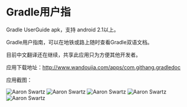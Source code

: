 # Gradle用户指
Gradle UserGuide apk，支持 android 2.1以上。

Gradle用户指南，可以在地铁或路上随时查看Gradle双语文档。

目前中文翻译还在继续，共享此应用只为方便其他开发者。

应用下载地址：http://www.wandoujia.com/apps/com.githang.gradledoc

应用截图：

![Aaron Swartz](http://img.wdjimg.com/mms/screenshot/3/3e/6d146b2ec0b2eef14cbf282f6d4653e3_320_568.jpeg)
![Aaron Swartz](http://img.wdjimg.com/mms/screenshot/9/ca/14ead2786339773e94ddc1d9a8ef3ca9_320_568.jpeg)
![Aaron Swartz](http://img.wdjimg.com/mms/screenshot/f/47/f20ac318ed77457d342cd1b2a48e447f_320_568.jpeg)
![Aaron Swartz](http://img.wdjimg.com/mms/screenshot/7/c2/68b7455e0e627f8a2a1177b445601c27_320_568.jpeg)
![Aaron Swartz](http://img.wdjimg.com/mms/screenshot/2/ae/0bed275e6a982d53921b408ae3f33ae2_320_568.jpeg)
